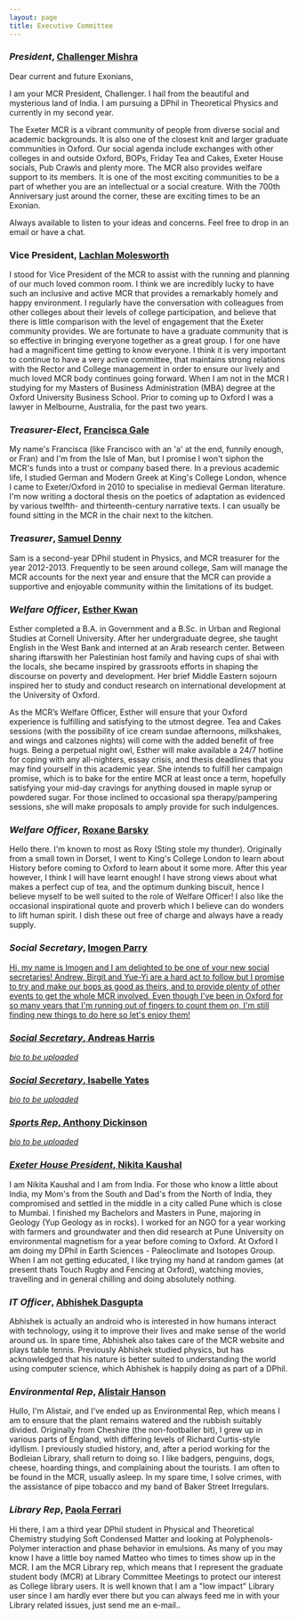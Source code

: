 ```yaml
---
layout: page
title: Executive Committee
---
```

### *President*, <a href="mailto:president@exetermcr.org">Challenger Mishra</a>
Dear current and future Exonians,

I am your MCR President, Challenger. I hail from the beautiful and
mysterious land of India. I am pursuing a DPhil in Theoretical Physics
and currently in my second year.

The Exeter MCR is a vibrant community of people from diverse social and
academic backgrounds. It is also one of the closest knit and larger
graduate communities in Oxford. Our social agenda include exchanges with
other colleges in and outside Oxford, BOPs, Friday Tea and Cakes, Exeter
House socials, Pub Crawls and plenty more. The MCR also provides welfare
support to its members. It is one of the most exciting communities to be
a part of whether you are an intellectual or a social creature. With the
700th Anniversary just around the corner, these are exciting times to be
an Exonian.

Always available to listen to your ideas and concerns. Feel free to drop
in an email or have a chat.

### Vice President, <a href="mailto:vice-president@exetermcr.org">Lachlan Molesworth</a>

I stood for Vice President of the MCR to assist with the running and
planning of our much loved common room.  I think we are incredibly lucky
to have such an inclusive and active MCR that provides a remarkably
homely and happy environment.  I regularly have the conversation with
colleagues from other colleges about their levels of college
participation, and believe that there is little comparison with the
level of engagement that the Exeter community provides.  We are
fortunate to have a graduate community that is so effective in bringing
everyone together as a great group.  I for one have had a magnificent
time getting to know everyone.  I think it is very important to continue
to have a very active committee, that maintains strong relations with
the Rector and College management in order to ensure our lively and much
loved MCR body continues going forward. When I am not in the MCR I
studying for my Masters of Business Administration (MBA) degree at the
Oxford University Business School.  Prior to coming up to Oxford I was a
lawyer in Melbourne, Australia, for the past two years.

### *Treasurer-Elect*, <a href="mailto:treasurers@exetermcr.org">Francisca Gale</a>

My name's Francisca (like Francisco with an 'a' at the end, funnily
enough, or Fran) and I'm from the Isle of Man, but I promise I won't
siphon the MCR's funds into a trust or company based there. In a
previous academic life, I studied German and Modern Greek at King's
College London, whence I came to Exeter/Oxford in 2010 to specialise in
medieval German literature.  I'm now writing a doctoral thesis on the
poetics of adaptation as evidenced by various twelfth- and
thirteenth-century narrative texts.  I can usually be found sitting in
the MCR in the chair next to the kitchen.

### *Treasurer*, <a href="mailto:treasurers@exetermcr.org">Samuel Denny</a>

Sam is a second-year DPhil student in Physics, and MCR treasurer for the year 2012-2013.  Frequently to be seen around college, Sam will manage the MCR accounts for the next year and ensure that the MCR can provide a supportive and enjoyable community within the limitations of its budget.

### *Welfare Officer*, <a href="mailto:treasurers@exetermcr.org">Esther Kwan</a>

Esther completed a B.A. in Government and a B.Sc. in Urban and Regional
Studies at Cornell University. After her undergraduate degree, she
taught English in the West Bank and interned at an Arab research
center. Between sharing iftarswith her Palestinian host family and
having cups of shai with the locals, she became inspired by grassroots
efforts in shaping the discourse on poverty and development. Her brief
Middle Eastern sojourn inspired her to study and conduct research on
international development at the University of Oxford.

As the MCR’s Welfare Officer, Esther will ensure that your Oxford
experience is fulfilling and satisfying to the utmost degree. Tea and
Cakes sessions (with the possibility of ice cream sundae afternoons,
milkshakes, and wings and calzones nights) will come with the added
benefit of free hugs. Being a perpetual night owl, Esther will make
available a 24/7 hotline for coping with any all-nighters, essay crisis,
and thesis deadlines that you may find yourself in this academic
year. She intends to fulfill her campaign promise, which is to bake for
the entire MCR at least once a term, hopefully satisfying your mid-day
cravings for anything doused in maple syrup or powdered sugar. For those
inclined to occasional spa therapy/pampering sessions, she will make
proposals to amply provide for such indulgences.

### *Welfare Officer*, <a href="mailto:welfare@exetermcr.org">Roxane Barsky</a>

Hello there. I'm known to most as Roxy (Sting stole my
thunder). Originally from a small town in Dorset, I went to King's
College London to learn about History before coming to Oxford to learn
about it some more. After this year however, I think I will have learnt
enough! I have strong views about what makes a perfect cup of tea, and
the optimum dunking biscuit, hence I believe myself to be well suited to
the role of Welfare Officer! I also like the occasional inspirational
quote and proverb which I believe can do wonders to lift human spirit. I
dish these out free of charge and always have a ready supply.

### *Social Secretary*, <a href="mailto:social@exetermcr.org">Imogen Parry
Hi, my name is Imogen and I am delighted to be one of your new social
secretaries!  Andrew, Birgit and Yue-Yi are a hard act to follow but I
promise to try and make our bops as good as theirs, and to provide
plenty of other events to get the whole MCR involved.  Even though I've
been in Oxford for so many years that I'm running out of fingers to
count them on, I'm still finding new things to do here so let's enjoy
them!

### *Social Secretary*, Andreas Harris
*bio to be uploaded*

### *Social Secretary*, Isabelle Yates
*bio to be uploaded*

### *Sports Rep*, Anthony Dickinson
*bio to be uploaded*

### *Exeter House President*, <a href="mailto:exeter-house-president@exetermcr.org">Nikita Kaushal</a>
I am Nikita Kaushal and I am from India. For those who know a little
about India, my Mom's from the South and Dad's from the North of
India, they compromised and settled in the middle in a city called
Pune which is close to Mumbai. I finished my Bachelors and Masters in
Pune, majoring in Geology (Yup Geology as in rocks). I worked for an
NGO for a year working with farmers and groundwater and then did
research at Pune University on environmental magnetism for a year
before coming to Oxford. At Oxford I am doing my DPhil in Earth
Sciences - Paleoclimate and Isotopes Group. When I am not getting
educated, I like trying my hand at random games (at present thats
Touch Rugby and Fencing at Oxford), watching movies, travelling and in
general chilling and doing absolutely nothing.

### *IT Officer*, <a href="mailto:it@exetermcr.org">Abhishek Dasgupta</a>
Abhishek is actually an android who is interested in how humans interact with technology, using it to improve their lives and make sense of the world around us. In spare time, Abhishek also takes care of the MCR website and plays table tennis. Previously Abhishek studied physics, but has acknowledged that his nature is better suited to understanding the world using computer science, which Abhishek is happily doing as part of a DPhil.

### *Environmental Rep*, <a href="mailto:environmental@exetermcr.org">Alistair Hanson</a>
Hullo, I'm Alistair, and I've ended up as Environmental Rep, which
means I am to ensure that the plant remains watered and the rubbish
suitably divided. Originally from Cheshire (the non-footballer bit), I
grew up in various parts of England, with differing levels of Richard
Curtis-style idyllism. I previously studied history, and, after a period
working for the Bodleian Library, shall return to doing so. I like
badgers, penguins, dogs, cheese, hoarding things, and complaining about
the tourists. I am often to be found in the MCR, usually asleep. In my
spare time, I solve crimes, with the assistance of pipe tobacco and my
band of Baker Street Irregulars.

### *Library Rep*, <a href="mailto:library@exetermcr.org">Paola Ferrari</a>

Hi there, I am a third year DPhil student in Physical and Theoretical
Chemistry studying Soft Condensed Matter and looking at
Polyphenols-Polymer interaction and phase behavior in emulsions. As many
of you may know I have a little boy named Matteo who times to times show
up in the MCR.  I am the MCR Library rep, which means that I represent
the graduate student body (MCR) at Library Committee Meetings to protect
our interest as College library users.  It is well known that I am a
"low impact" Library user since I am hardly ever there but you can
always feed me in with your Library related issues, just send me an
e-mail..
